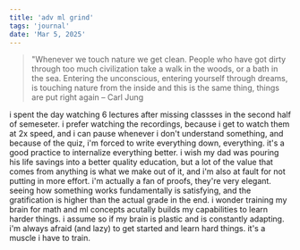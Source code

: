 ```yaml
---
title: 'adv ml grind'
tags: 'journal'
date: 'Mar 5, 2025'
---
```


> "Whenever we touch nature we get clean. People who have got dirty through too much civilization take a walk in the woods, or a bath in the sea. Entering the unconscious, entering yourself through dreams, is touching nature from the inside and this is the same thing, things are put right again – Carl Jung

i spent the day watching 6 lectures after missing classses in the second half of semeseter. i prefer watching the recordings, because i get to watch them at 2x speed, and i can pause whenever i don't understand something, and because of the quiz, i'm forced to write everything down, everything. it's a good practice to internalize everything better. i wish my dad was pouring his life savings into a better quality education, but a lot of the value that comes from anything is what we make out of it, and i'm also at fault for not putting in more effort. i'm actually a fan of proofs, they're very elegant. seeing how something works fundamentally is satisfying, and the gratification is higher than the actual grade in the end. i wonder training my brain for math and ml concepts acutally builds my capabilities to learn harder things. i assume so if my brain is plastic and is constantly adapting. i'm always afraid (and lazy) to get started and learn hard things. it's a muscle i have to train.
